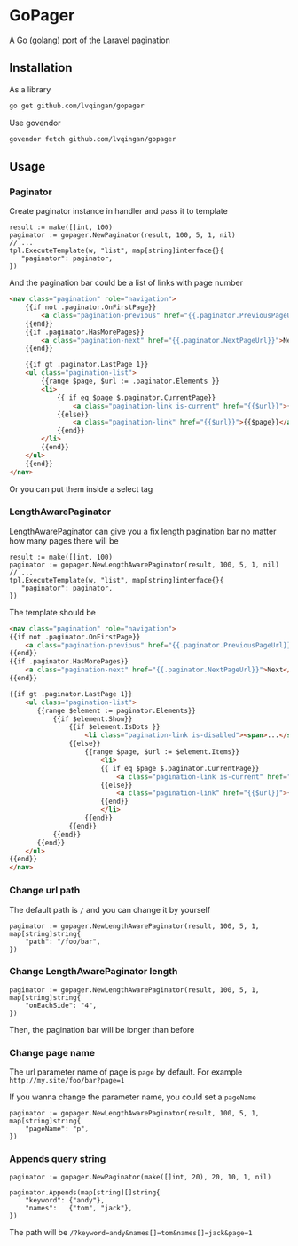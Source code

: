 # GoPager

A Go (golang) port of the Laravel pagination

## Installation

As a library

```bash
go get github.com/lvqingan/gopager
```

Use govendor

```bash
govendor fetch github.com/lvqingan/gopager
```

## Usage

### Paginator

Create paginator instance in handler and pass it to template
```golang
result := make([]int, 100)
paginator := gopager.NewPaginator(result, 100, 5, 1, nil)
// ...
tpl.ExecuteTemplate(w, "list", map[string]interface{}{
   "paginator": paginator,
})
```

And the pagination bar could be a list of links with page number
```html
<nav class="pagination" role="navigation">
    {{if not .paginator.OnFirstPage}}
        <a class="pagination-previous" href="{{.paginator.PreviousPageUrl}}">Previous</a>
    {{end}}
    {{if .paginator.HasMorePages}}
        <a class="pagination-next" href="{{.paginator.NextPageUrl}}">Next</a>
    {{end}}

    {{if gt .paginator.LastPage 1}}
    <ul class="pagination-list">
        {{range $page, $url := .paginator.Elements }}
        <li>
            {{ if eq $page $.paginator.CurrentPage}}
                <a class="pagination-link is-current" href="{{$url}}">{{$page}}</a>
            {{else}}
                <a class="pagination-link" href="{{$url}}">{{$page}}</a>
            {{end}}
        </li>
        {{end}}
    </ul>
    {{end}}
</nav>
```
Or you can put them inside a select tag

### LengthAwarePaginator

LengthAwarePaginator can give you a fix length pagination bar no matter how many pages there will be

```golang
result := make([]int, 100)
paginator := gopager.NewLengthAwarePaginator(result, 100, 5, 1, nil)
// ...
tpl.ExecuteTemplate(w, "list", map[string]interface{}{
   "paginator": paginator,
})
```

The template should be
```html
<nav class="pagination" role="navigation">
{{if not .paginator.OnFirstPage}}
    <a class="pagination-previous" href="{{.paginator.PreviousPageUrl}}">Previous</a>
{{end}}
{{if .paginator.HasMorePages}}
    <a class="pagination-next" href="{{.paginator.NextPageUrl}}">Next</a>
{{end}}

{{if gt .paginator.LastPage 1}}
    <ul class="pagination-list">
       {{range $element := paginator.Elements}}
           {{if $element.Show}}
               {{if $element.IsDots }}
                   <li class="pagination-link is-disabled"><span>...</span></li>
               {{else}}
                   {{range $page, $url := $element.Items}}
                       <li>
                       {{ if eq $page $.paginator.CurrentPage}}
                           <a class="pagination-link is-current" href="{{$url}}">{{$page}}</a>
                       {{else}}
                           <a class="pagination-link" href="{{$url}}">{{$page}}</a>
                       {{end}}
                       </li>
                   {{end}}
               {{end}}
           {{end}}
       {{end}}
    </ul>
{{end}}
</nav>
```

### Change url path

The default path is `/` and you can change it by yourself

```golang
paginator := gopager.NewLengthAwarePaginator(result, 100, 5, 1, map[string]string{
    "path": "/foo/bar",
})
```

### Change LengthAwarePaginator length

```golang
paginator := gopager.NewLengthAwarePaginator(result, 100, 5, 1, map[string]string{
    "onEachSide": "4",
})
```

Then, the pagination bar will be longer than before

### Change page name

The url parameter name of page is `page` by default. For example `http://my.site/foo/bar?page=1`

If you wanna change the parameter name, you could set a `pageName`

```golang
paginator := gopager.NewLengthAwarePaginator(result, 100, 5, 1, map[string]string{
    "pageName": "p",
})
```
### Appends query string

```golang
paginator := gopager.NewPaginator(make([]int, 20), 20, 10, 1, nil)

paginator.Appends(map[string][]string{
    "keyword": {"andy"},
    "names":   {"tom", "jack"},
})
```

The path will be `/?keyword=andy&names[]=tom&names[]=jack&page=1`